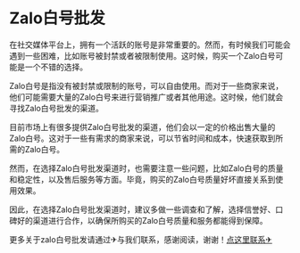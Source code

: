 # Zalo白号批发

在社交媒体平台上，拥有一个活跃的账号是非常重要的。然而，有时候我们可能会遇到一些困难，比如账号被封禁或者被限制使用。这时候，购买一个Zalo白号可能是一个不错的选择。

Zalo白号是指没有被封禁或限制的账号，可以自由使用。而对于一些商家来说，他们可能需要大量的Zalo白号来进行营销推广或者其他用途。这时候，他们就会寻找Zalo白号批发的渠道。

目前市场上有很多提供Zalo白号批发的渠道，他们会以一定的价格出售大量的Zalo白号。这对于一些有需求的商家来说，可以节省时间和成本，快速获取到所需的Zalo白号。

然而，在选择Zalo白号批发渠道时，也需要注意一些问题，比如Zalo白号的质量和稳定性，以及售后服务等方面。毕竟，购买的Zalo白号质量好坏直接关系到使用效果。

因此，在选择Zalo白号批发渠道时，建议多做一些调查和了解，选择信誉好、口碑好的渠道进行合作，以确保所购买的Zalo白号质量和服务都能得到保障。

更多关于zalo白号批发请通过✈与我们联系，感谢阅读，谢谢！[点这里联系✈](https://b.k02.cc)